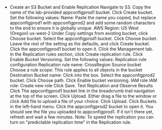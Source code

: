 - Create an S3 Bucket and Enable Replication
Navigate to S3.
Copy the name of the lab-provided appconfigprod1 bucket.
Click Create bucket.
Set the following values:
Name: Paste the name you copied, but replace appconfigprod1 with appconfigprod2 and add some random characters to the end to ensure it is globally unique.
AWS Region: US West (Oregon) us-west-2
Under Copy settings from existing bucket, click Choose bucket.
Select the appconfigprod1 bucket.
Click Choose bucket.
Leave the rest of the setting as the defaults, and click Create bucket.
Click the appconfigprod1 bucket to open it.
Click the Management tab.
In the Replication rules section, click Create replication rule.
Click Enable Bucket Versioning.
Set the following values:
Replication rule configuration
Replication rule name: CrossRegion
Source bucket
Choose a rule scope: This rule applies to all objects in the bucket
Destination
Bucket name:
Click into the box.
Select the appconfigprod2 bucket.
Click Choose path.
Click Enable bucket versioning.
IAM role
IAM role: Create new role
Click Save.
Test Replication and Observe Results
Click The appconfigprod1 bucket link in the breadcrumb trail navigation at the top of the screen.
Click Upload.
Either drag a file to the window or click Add file to upload a file of your choice.
Click Upload.
Click Buckets in the left-hand menu.
Click the appconfigprod2 bucket to open it.
You should see the file you uploaded to appconfigprod1. If it isn't there yet, refresh and wait a few minutes. Note: To speed the replication you can turn on "predictable replication time" in the Replication rule.
